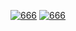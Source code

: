 [![666](https://github-readme-stats.vercel.app/api?username=NerostavKuznetsov&cache_seconds=0&show_icons=true&theme=merko&include_all_commits=true&count_private=true)](https://github.com/NerostavKuznetsov/NerostavKuznetsov)
[![666](https://github-readme-stats.vercel.app/api/top-langs/?username=NerostavKuznetsov&cache_seconds=0&layout=pie&show_icons=true&theme=merko)](https://github.com/NerostavKuznetsov/NerostavKuznetsov)

<!-- [![666](https://github-readme-stats.vercel.app/api/top-langs/?username=NerostavKuznetsov&layout=compact&theme=merko&count_private=true)](https://github.com/NerostavKuznetsov/NerostavKuznetsov) -->













